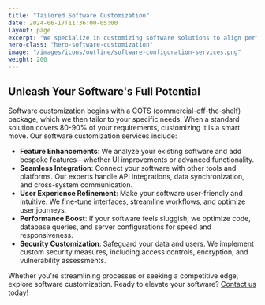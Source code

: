 ```yaml
---
title: "Tailored Software Customization"
date: 2024-06-17T11:36:00-05:00
layout: page
excerpt: "We specialize in customizing software solutions to align perfectly with your business goals. Whether you need personalized features, integrations, or enhancements, our team of experts ensures seamless customization."
hero-class: "hero-software-customization"
image: "/images/icons/outline/software-configuration-services.png"
weight: 200
---
```


## Unleash Your Software's Full Potential

Software customization begins with a COTS (commercial-off-the-shelf) package, which we then tailor to your specific needs. When a standard solution covers 80-90% of your requirements, customizing it is a smart move. Our software customization services include:

- **Feature Enhancements**: We analyze your existing software and add bespoke features—whether UI improvements or advanced functionality.
- **Seamless Integration**: Connect your software with other tools and platforms. Our experts handle API integrations, data synchronization, and cross-system communication.
- **User Experience Refinement**: Make your software user-friendly and intuitive. We fine-tune interfaces, streamline workflows, and optimize user journeys.
- **Performance Boost**: If your software feels sluggish, we optimize code, database queries, and server configurations for speed and responsiveness.
- **Security Customization**: Safeguard your data and users. We implement custom security measures, including access controls, encryption, and vulnerability assessments.

Whether you're streamlining processes or seeking a competitive edge, explore software customization. Ready to elevate your software? [Contact us](/contact) today!